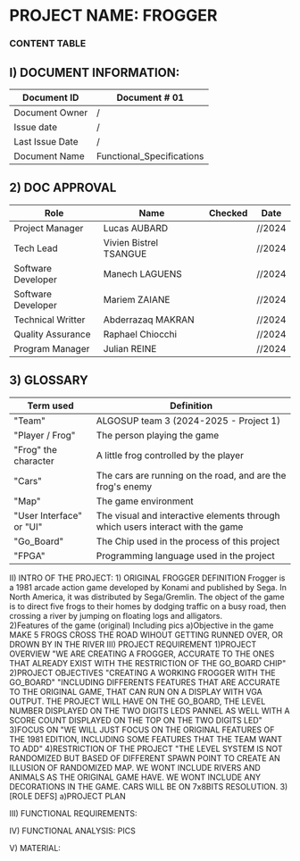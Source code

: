 # PROJECT NAME: FROGGER

### CONTENT TABLE 

## I) DOCUMENT INFORMATION:
| Document ID | Document # 01 |
|---|---|
| Document Owner | / |
| Issue date | / |
| Last Issue Date | / |
| Document Name | Functional_Specifications|

## 2) DOC APPROVAL

| Role | Name | Checked | Date |
|---|---|---|---|
| Project Manager | Lucas AUBARD |  | //2024 |
| Tech Lead | Vivien Bistrel TSANGUE |  | //2024 |
| Software Developer | Manech LAGUENS |  | //2024 |
| Software Developer | Mariem ZAIANE | | //2024 |
| Technical Writter | Abderrazaq MAKRAN |  | //2024 |
| Quality Assurance | Raphael Chiocchi ||//2024 |
| Program Manager | Julian REINE ||//2024 |

## 3) GLOSSARY

| Term used | Definition |
|---|---|
| "Team" | ALGOSUP team 3 (2024-2025 - Project 1) |
| "Player / Frog" | The person playing the game |
| "Frog" the character | A little frog controlled by the player |
| "Cars" | The cars are running on the road, and are the frog's enemy |
| "Map" | The game environment  |
| "User Interface" or "UI" | The visual and interactive elements through which users interact with the game |
| "Go_Board" | The Chip used in the process of this project |
| "FPGA" | Programming language used in the project |

II) INTRO OF THE PROJECT:
    1) ORIGINAL FROGGER DEFINITION
        Frogger is a 1981 arcade action game developed by Konami and published by Sega. In North America, it was distributed by Sega/Gremlin. The object of the game is to direct five frogs to their homes by dodging traffic on a busy road, then crossing a river by jumping on floating logs and alligators.        
    2)Features of the game (original) Including pics
        a)Objective in the game
        MAKE 5 FROGS CROSS THE ROAD WIHOUT GETTING RUNNED OVER, OR DROWN BY IN THE RIVER
III) PROJECT REQUIREMENT 
        1)PROJECT OVERVIEW
            "WE ARE CREATING A FROGGER, ACCURATE TO THE ONES THAT ALREADY EXIST WITH THE RESTRICTION OF THE GO_BOARD CHIP"
        2)PROJECT OBJECTIVES
            "CREATING A WORKING FROGGER WITH THE GO_BOARD" "INCLUDING DIFFERENTS FEATURES THAT ARE ACCURATE TO THE ORIGINAL GAME, THAT CAN RUN ON A DISPLAY WITH VGA OUTPUT. THE PROJECT WILL HAVE ON THE GO_BOARD, THE LEVEL NUMBER DISPLAYED ON THE TWO DIGITS LEDS PANNEL AS WELL WITH A SCORE COUNT DISPLAYED ON THE TOP ON THE TWO DIGITS LED"
        3)FOCUS ON
            "WE WILL JUST FOCUS ON THE ORIGINAL FEATURES OF THE 1981 EDITION, INCLUDING SOME FEATURES THAT THE TEAM WANT TO ADD"
        4)RESTRICTION OF THE PROJECT
            "THE LEVEL SYSTEM IS NOT RANDOMIZED BUT BASED OF DIFFERENT SPAWN POINT TO CREATE AN ILLUSION OF RANDOMIZED MAP. WE WONT INCLUDE RIVERS AND ANIMALS AS THE ORIGINAL GAME HAVE. WE WONT INCLUDE ANY DECORATIONS IN THE GAME. CARS WILL BE ON 7x8BITS RESOLUTION.
        3)[ROLE DEFS]
            a)PROJECT PLAN

III) FUNCTIONAL REQUIREMENTS:
    

IV) FUNCTIONAL ANALYSIS:
 PICS


V) MATERIAL:
